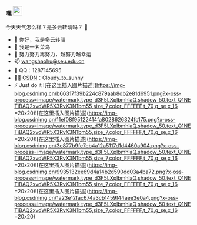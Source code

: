 ﻿### 嘿 <a href="https://www.gautamkrishnar.com/"><img src="https://media.giphy.com/media/hvRJCLFzcasrR4ia7z/giphy.gif" width="25px"></a>
今天天气怎么样？是多云转晴吗？ :rofl:
- 👋 你好，我是多云转晴
- 👀 我是一名菜鸟
- 🌱 努力努力再努力，越努力越幸运
- 📫 wangshaohu@seu.edu.cn
- 💬 QQ：1287145695 
- 👨‍💻 [CSDN](https://blog.csdn.net/weixin_41756645?spm=1000.2115.3001.5343)：Cloudy_to_sunny
- ⚡ Just do it
![在这里插入图片描述](https://img-blog.csdnimg.cn/b66317f39b224c879aab8db2e81d6951.png?x-oss-process=image/watermark,type_d3F5LXplbmhlaQ,shadow_50,text_Q1NETiBAQ2xvdWR5X3RvX3N1bm55,size_7,color_FFFFFF,t_70,g_se,x_16 =20x20)![在这里插入图片描述](https://img-blog.csdnimg.cn/11ef08f95122414fa8028626324fc175.png?x-oss-process=image/watermark,type_d3F5LXplbmhlaQ,shadow_50,text_Q1NETiBAQ2xvdWR5X3RvX3N1bm55,size_7,color_FFFFFF,t_70,g_se,x_16 =20x20)![在这里插入图片描述](https://img-blog.csdnimg.cn/3e877b9fe7eb4a12a5117d1d4460a904.png?x-oss-process=image/watermark,type_d3F5LXplbmhlaQ,shadow_50,text_Q1NETiBAQ2xvdWR5X3RvX3N1bm55,size_7,color_FFFFFF,t_70,g_se,x_16 =20x20)![在这里插入图片描述](https://img-blog.csdnimg.cn/9935132ee69d4a14b2d590dd03a4ba72.png?x-oss-process=image/watermark,type_d3F5LXplbmhlaQ,shadow_50,text_Q1NETiBAQ2xvdWR5X3RvX3N1bm55,size_7,color_FFFFFF,t_70,g_se,x_16 =20x20)![在这里插入图片描述](https://img-blog.csdnimg.cn/1a23e12fac674a3cb1459f44aee3e0a4.png?x-oss-process=image/watermark,type_d3F5LXplbmhlaQ,shadow_50,text_Q1NETiBAQ2xvdWR5X3RvX3N1bm55,size_7,color_FFFFFF,t_70,g_se,x_16 =20x20)








